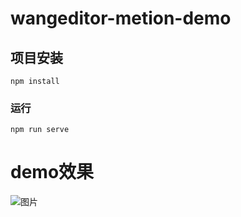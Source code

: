 # wangeditor-metion-demo

## 项目安装
```
npm install
```

### 运行
```
npm run serve
```

# demo效果

![图片](https://img-blog.csdnimg.cn/f976250c62d74ae0a0ee54bc703114b4.png)